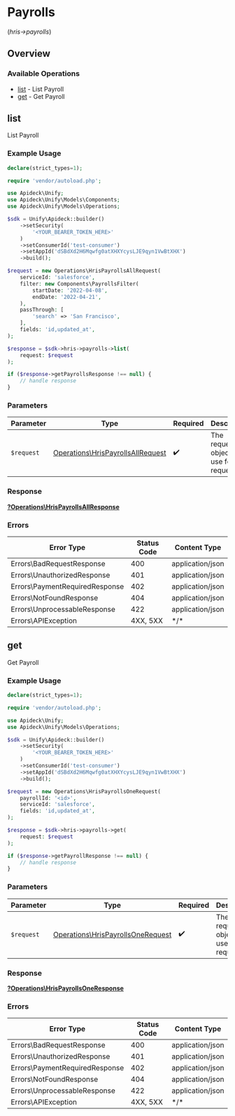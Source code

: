 # Payrolls
(*hris->payrolls*)

## Overview

### Available Operations

* [list](#list) - List Payroll
* [get](#get) - Get Payroll

## list

List Payroll

### Example Usage

```php
declare(strict_types=1);

require 'vendor/autoload.php';

use Apideck\Unify;
use Apideck\Unify\Models\Components;
use Apideck\Unify\Models\Operations;

$sdk = Unify\Apideck::builder()
    ->setSecurity(
        '<YOUR_BEARER_TOKEN_HERE>'
    )
    ->setConsumerId('test-consumer')
    ->setAppId('dSBdXd2H6Mqwfg0atXHXYcysLJE9qyn1VwBtXHX')
    ->build();

$request = new Operations\HrisPayrollsAllRequest(
    serviceId: 'salesforce',
    filter: new Components\PayrollsFilter(
        startDate: '2022-04-08',
        endDate: '2022-04-21',
    ),
    passThrough: [
        'search' => 'San Francisco',
    ],
    fields: 'id,updated_at',
);

$response = $sdk->hris->payrolls->list(
    request: $request
);

if ($response->getPayrollsResponse !== null) {
    // handle response
}
```

### Parameters

| Parameter                                                                              | Type                                                                                   | Required                                                                               | Description                                                                            |
| -------------------------------------------------------------------------------------- | -------------------------------------------------------------------------------------- | -------------------------------------------------------------------------------------- | -------------------------------------------------------------------------------------- |
| `$request`                                                                             | [Operations\HrisPayrollsAllRequest](../../Models/Operations/HrisPayrollsAllRequest.md) | :heavy_check_mark:                                                                     | The request object to use for the request.                                             |

### Response

**[?Operations\HrisPayrollsAllResponse](../../Models/Operations/HrisPayrollsAllResponse.md)**

### Errors

| Error Type                     | Status Code                    | Content Type                   |
| ------------------------------ | ------------------------------ | ------------------------------ |
| Errors\BadRequestResponse      | 400                            | application/json               |
| Errors\UnauthorizedResponse    | 401                            | application/json               |
| Errors\PaymentRequiredResponse | 402                            | application/json               |
| Errors\NotFoundResponse        | 404                            | application/json               |
| Errors\UnprocessableResponse   | 422                            | application/json               |
| Errors\APIException            | 4XX, 5XX                       | \*/\*                          |

## get

Get Payroll

### Example Usage

```php
declare(strict_types=1);

require 'vendor/autoload.php';

use Apideck\Unify;
use Apideck\Unify\Models\Operations;

$sdk = Unify\Apideck::builder()
    ->setSecurity(
        '<YOUR_BEARER_TOKEN_HERE>'
    )
    ->setConsumerId('test-consumer')
    ->setAppId('dSBdXd2H6Mqwfg0atXHXYcysLJE9qyn1VwBtXHX')
    ->build();

$request = new Operations\HrisPayrollsOneRequest(
    payrollId: '<id>',
    serviceId: 'salesforce',
    fields: 'id,updated_at',
);

$response = $sdk->hris->payrolls->get(
    request: $request
);

if ($response->getPayrollResponse !== null) {
    // handle response
}
```

### Parameters

| Parameter                                                                              | Type                                                                                   | Required                                                                               | Description                                                                            |
| -------------------------------------------------------------------------------------- | -------------------------------------------------------------------------------------- | -------------------------------------------------------------------------------------- | -------------------------------------------------------------------------------------- |
| `$request`                                                                             | [Operations\HrisPayrollsOneRequest](../../Models/Operations/HrisPayrollsOneRequest.md) | :heavy_check_mark:                                                                     | The request object to use for the request.                                             |

### Response

**[?Operations\HrisPayrollsOneResponse](../../Models/Operations/HrisPayrollsOneResponse.md)**

### Errors

| Error Type                     | Status Code                    | Content Type                   |
| ------------------------------ | ------------------------------ | ------------------------------ |
| Errors\BadRequestResponse      | 400                            | application/json               |
| Errors\UnauthorizedResponse    | 401                            | application/json               |
| Errors\PaymentRequiredResponse | 402                            | application/json               |
| Errors\NotFoundResponse        | 404                            | application/json               |
| Errors\UnprocessableResponse   | 422                            | application/json               |
| Errors\APIException            | 4XX, 5XX                       | \*/\*                          |